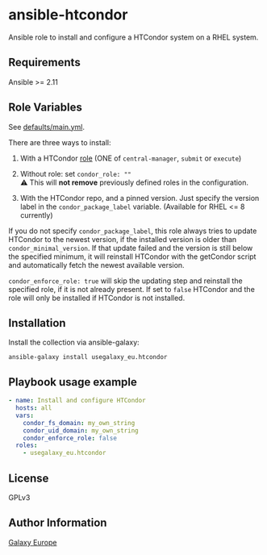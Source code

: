 ansible-htcondor
================
Ansible role to install and configure a HTCondor system on a RHEL system.

Requirements
------------
Ansible >= 2.11

Role Variables
--------------
See [defaults/main.yml](defaults/main.yml).

There are three ways to install:
1. With a HTCondor [role](https://htcondor.readthedocs.io/en/latest/getting-htcondor/admin-quick-start.html#the-three-roles) (ONE of `central-manager`, `submit` or `execute`)  

2.  Without role: set `condor_role: ""`  
:warning: This will **not remove** previously defined roles in the configuration.

3. With the HTCondor repo, and a pinned version. Just specify the version label in the `condor_package_label` variable. (Available for RHEL <= 8 currently)

If you do not specify `condor_package_label`, this role always tries to update HTCondor to the newest version, if the installed version is older than `condor_minimal_version`. If that update failed and the version is still below the specified minimum, it will reinstall HTCondor with the getCondor script and automatically fetch the newest available version.

`condor_enforce_role: true` will skip the updating step and reinstall the specified role, if it is not already present.
If set to `false` HTCondor and the role will only be installed if HTCondor is not installed.

Installation
------------

Install the collection via ansible-galaxy:

`ansible-galaxy install usegalaxy_eu.htcondor`

Playbook usage example
-------------

```yaml
- name: Install and configure HTCondor
  hosts: all
  vars:
    condor_fs_domain: my_own_string
    condor_uid_domain: my_own_string
    condor_enforce_role: false
  roles:
    - usegalaxy_eu.htcondor
```

License
-------
GPLv3

Author Information
------------------
[Galaxy Europe](https://galaxyproject.eu)

